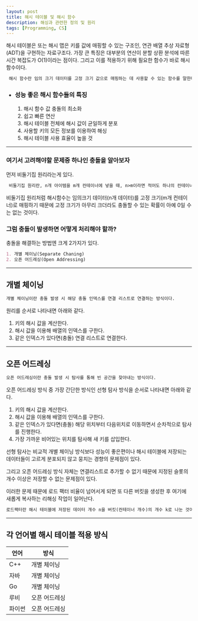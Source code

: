 ```yaml
---
layout: post
title: 해시 테이블 및 해시 함수
description: 해싱과 관련한 정의 및 원리
tags: [Programming, CS]
---
```


해시 테이블은 또는 해시 맵은 키를 값에 매핑할 수 있는 구조인, 연관 배열 추상 자료형(ADT)을 구현하는 자료구조다.
가장 큰 특징은 대부분의 연산이 분할 상환 분석에 따른 시간 복잡도가 O(1)이라는 점이다. 그리고 이를 적용하기 위해 필요한 함수가 바로 해시 함수이다.

```md
 해시 함수란 임의 크기 데이터를 고정 크기 값으로 매핑하는 데 사용할 수 있는 함수를 말한다.
```

-   ### 성능 좋은 해시 함수들의 특징

    1. 해시 함수 값 충돌의 최소화
    2. 쉽고 빠른 연산
    3. 해시 테이블 전체에 해시 값이 균일하게 분포
    4. 사용할 키의 모든 정보를 이용하여 해싱
    5. 해시 테이블 사용 효율이 높을 것

---

### 여기서 고려해야할 문제중 하나인 충돌을 알아보자

먼저 비둘기집 원리라는게 있다.

```md
 비둘기집 원리란, n개 아이템을 m개 컨테이너에 넣을 때, n>m이라면 적어도 하나의 컨테이너에는 반드시 2개 이상의 아이템이 들어 있다는 원리를 말한다.
```

비둘기집 원리처럼 해시함수는 임의크기 데이터(n개 데이터)를 고정 크기(m개 컨테이너)로 매핑하기 때문에 고정 크기가 아무리 크더라도 충돌할 수 있는 확률이 아예 0일 수는 없는 것이다.

### 그럼 충돌이 발생하면 어떻게 처리해야 할까?

충돌을 해결하는 방법엔 크게 2가지가 있다.

```md
1. 개별 체이닝(Separate Chaning)
2. 오픈 어드레싱(Open Addressing)
```

---

## 개별 체이닝

```md
개별 체이닝이란 충돌 발생 시 해당 충돌 인덱스를 연결 리스트로 연결하는 방식이다.
```

원리를 순서로 나타내면 아래와 같다.

1. 키의 해시 값을 계산한다.
2. 해시 값을 이용해 배열의 인덱스를 구한다.
3. 같은 인덱스가 있다면(충돌) 연결 리스트로 연결한다.

---

## 오픈 어드레싱

```md
오픈 어드레싱이란 충돌 발생 시 탐사를 통해 빈 공간을 찾아내는 방식이다.
```

오픈 어드레싱 방식 중 가장 간단한 방식인 선형 탐사 방식을 순서로 나타내면 아래와 같다.

1. 키의 해시 값을 계산한다.
2. 해시 값을 이용해 배열의 인덱스를 구한다.
3. 같은 인덱스가 있다면(충돌) 해당 위치부터 다음위치로 이동하면서 순차적으로 탐사를 진행한다.
4. 가장 가까운 비어있는 위치를 탐사해 새 키를 삽입한다.

선형 탐사는 비교적 개별 체이닝 방식보다 성능이 좋은편이나 해시 테이블에 저장되는 데이터들이 고르게 분포되지 않고 뭉치는 경향의 문제점이 있다.

그리고 오픈 어드레싱 방식 자체는 연결리스트로 추가할 수 없기 때문에 지정된 슬롯의 개수 이상은 저장할 수 없는 문제점이 있다.

이러한 문제 때문에 로드 팩터 비율이 넘어서게 되면 또 다른 버킷을 생성한 후 여기에 새롭게 복사하는 리해싱 작업이 일어난다.

```md
로드팩터란 해시 테이블에 저장된 데이터 개수 n을 버킷(컨테이너 개수)의 개수 k로 나눈 것이다
```

---

## 각 언어별 해시 테이블 적용 방식

| 언어   | 방식          |
| ------ | ------------- |
| C++    | 개별 체이닝   |
| 자바   | 개별 체이닝   |
| Go     | 개별 체이닝   |
| 루비   | 오픈 어드레싱 |
| 파이썬 | 오픈 어드레싱 |

